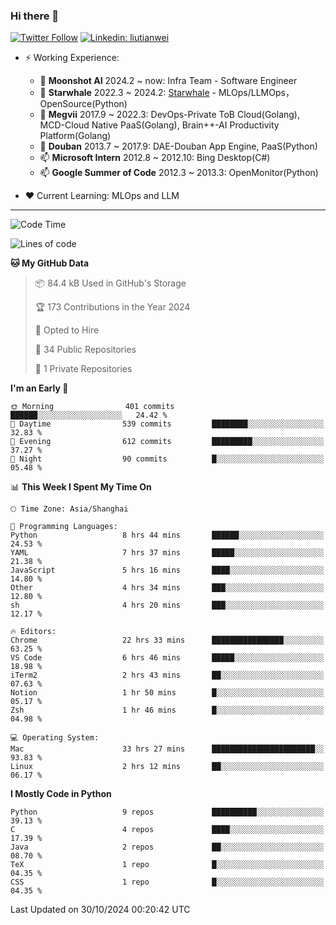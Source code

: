 ### Hi there 👋

[![Twitter Follow](https://img.shields.io/twitter/follow/tianweidut?style=social)](https://twitter.com/tianweidut)
[![Linkedin: liutianwei](https://img.shields.io/badge/-liutianwei-blue?style=flat-square&logo=Linkedin&logoColor=white&link=https://www.linkedin.com/in/liutianwei/)](https://www.linkedin.com/in/liutianwei/)

- ⚡ Working Experience:
  - 🔭 **Moonshot AI**  2024.2 ~ now: Infra Team - Software Engineer
  - 🌱 **Starwhale** 2022.3 ~ 2024.2: [Starwhale](https://github.com/star-whale/starwhale) - MLOps/LLMOps，OpenSource(Python)
  - 🌱 **Megvii** 2017.9 ~ 2022.3: DevOps-Private ToB Cloud(Golang), MCD-Cloud Native PaaS(Golang), Brain++-AI Productivity Platform(Golang)
  - 🌱 **Douban** 2013.7 ~ 2017.9: DAE-Douban App Engine, PaaS(Python)
  - 📫 **Microsoft Intern** 2012.8 ~ 2012.10: Bing Desktop(C#)
  - 📫 **Google Summer of Code** 2012.3 ~ 2013.3: OpenMonitor(Python)

- ❤️ Current Learning: MLOps and LLM

---
<!--START_SECTION:waka-->
![Code Time](http://img.shields.io/badge/Code%20Time-6%2C228%20hrs%2030%20mins-blue)

![Lines of code](https://img.shields.io/badge/From%20Hello%20World%20I%27ve%20Written-1.0%20million%20lines%20of%20code-blue)

**🐱 My GitHub Data** 

> 📦 84.4 kB Used in GitHub's Storage 
 > 
> 🏆 173 Contributions in the Year 2024
 > 
> 💼 Opted to Hire
 > 
> 📜 34 Public Repositories 
 > 
> 🔑 1 Private Repositories 
 > 
**I'm an Early 🐤** 

```text
🌞 Morning                401 commits         ██████░░░░░░░░░░░░░░░░░░░   24.42 % 
🌆 Daytime                539 commits         ████████░░░░░░░░░░░░░░░░░   32.83 % 
🌃 Evening                612 commits         █████████░░░░░░░░░░░░░░░░   37.27 % 
🌙 Night                  90 commits          █░░░░░░░░░░░░░░░░░░░░░░░░   05.48 % 
```


📊 **This Week I Spent My Time On** 

```text
🕑︎ Time Zone: Asia/Shanghai

💬 Programming Languages: 
Python                   8 hrs 44 mins       ██████░░░░░░░░░░░░░░░░░░░   24.53 % 
YAML                     7 hrs 37 mins       █████░░░░░░░░░░░░░░░░░░░░   21.38 % 
JavaScript               5 hrs 16 mins       ████░░░░░░░░░░░░░░░░░░░░░   14.80 % 
Other                    4 hrs 34 mins       ███░░░░░░░░░░░░░░░░░░░░░░   12.80 % 
sh                       4 hrs 20 mins       ███░░░░░░░░░░░░░░░░░░░░░░   12.17 % 

🔥 Editors: 
Chrome                   22 hrs 33 mins      ████████████████░░░░░░░░░   63.25 % 
VS Code                  6 hrs 46 mins       █████░░░░░░░░░░░░░░░░░░░░   18.98 % 
iTerm2                   2 hrs 43 mins       ██░░░░░░░░░░░░░░░░░░░░░░░   07.63 % 
Notion                   1 hr 50 mins        █░░░░░░░░░░░░░░░░░░░░░░░░   05.17 % 
Zsh                      1 hr 46 mins        █░░░░░░░░░░░░░░░░░░░░░░░░   04.98 % 

💻 Operating System: 
Mac                      33 hrs 27 mins      ███████████████████████░░   93.83 % 
Linux                    2 hrs 12 mins       ██░░░░░░░░░░░░░░░░░░░░░░░   06.17 % 
```

**I Mostly Code in Python** 

```text
Python                   9 repos             ██████████░░░░░░░░░░░░░░░   39.13 % 
C                        4 repos             ████░░░░░░░░░░░░░░░░░░░░░   17.39 % 
Java                     2 repos             ██░░░░░░░░░░░░░░░░░░░░░░░   08.70 % 
TeX                      1 repo              █░░░░░░░░░░░░░░░░░░░░░░░░   04.35 % 
CSS                      1 repo              █░░░░░░░░░░░░░░░░░░░░░░░░   04.35 % 
```




 Last Updated on 30/10/2024 00:20:42 UTC
<!--END_SECTION:waka-->
